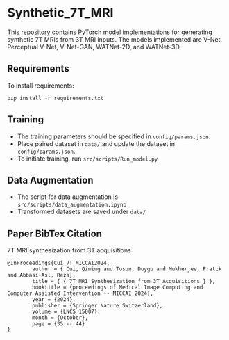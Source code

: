 # Synthetic_7T_MRI
This repository contains PyTorch model implementations for generating synthetic 7T MRIs from 3T MRI inputs. The models implemented are V-Net, Perceptual V-Net, V-Net-GAN, WATNet-2D, and WATNet-3D

## Requirements

To install requirements:
```setup
pip install -r requirements.txt
```

## Training

* The training parameters should be specified in ```config/params.json```.
* Place paired dataset in ```data/```,and update the dataset in ```config/params.json```.
* To initiate training, run ```src/scripts/Run_model.py```

## Data Augmentation

* The script for data augmentation is ```src/scripts/data_augmentation.ipynb```
* Transformed datasets are saved under ```data/```

## Paper BibTex Citation

7T MRI synthesization from 3T acquisitions

```
@InProceedings{Cui_7T_MICCAI2024,
        author = { Cui, Qiming and Tosun, Duygu and Mukherjee, Pratik and Abbasi-Asl, Reza},
        title = { { 7T MRI Synthesization from 3T Acquisitions } },
        booktitle = {proceedings of Medical Image Computing and Computer Assisted Intervention -- MICCAI 2024},
        year = {2024},
        publisher = {Springer Nature Switzerland},
        volume = {LNCS 15007},
        month = {October},
        page = {35 -- 44}
}
```
